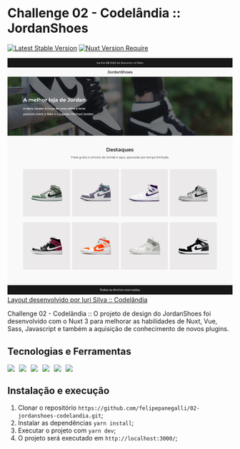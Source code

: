 # Challenge 02 - Codelândia :: JordanShoes

[![Latest Stable Version](https://badgen.net/badge/Vue/3.0+/green)](https://badgen.net/packagist/lang/vue)
[![Nuxt Version Require](https://badgen.net/badge/Nuxt/3.x/green)](https://badgen.net/badge/nuxt/3.x/green)

<img src="./assets/images/cover.png" alt="capa do projeto" />
<a href="https://github.com/iuricode">Layout desenvolvido por Iuri Silva :: Codelândia</a>
<br/>

Challenge 02 - Codelândia :: O projeto de design do JordanShoes foi desenvolvido com o Nuxt 3 para melhorar as
habilidades de Nuxt, Vue, Sass, Javascript e também a aquisição de conhecimento de novos plugins.

## Tecnologias e Ferramentas

<div style="display: flex; gap: 10px">
<img src="https://img.shields.io/badge/HTML5-E34F26?style=for-the-badge&logo=html5&logoColor=white" />
<img src="https://img.shields.io/badge/JavaScript-323330?style=for-the-badge&logo=javascript&logoColor=F7DF1E" />
<img src="https://img.shields.io/badge/Vue.js-35495E?style=for-the-badge&logo=vuedotjs&logoColor=4FC08D" />
<img src="https://img.shields.io/badge/Yarn-2C8EBB?style=for-the-badge&logo=yarn&logoColor=white" />
<img src="https://img.shields.io/badge/Sass-CC6699?style=for-the-badge&logo=sass&logoColor=white" />
<img src="https://img.shields.io/badge/Git-F05032?style=for-the-badge&logo=git&logoColor=white" />
</div>

## Instalação e execução

1. Clonar o repositório `https://github.com/felipepanegalli/02-jordanshoes-codelandia.git`;
2. Instalar as dependências `yarn install`;
3. Executar o projeto com `yarn dev`;
4. O projeto será executado em `http://localhost:3000/`;
